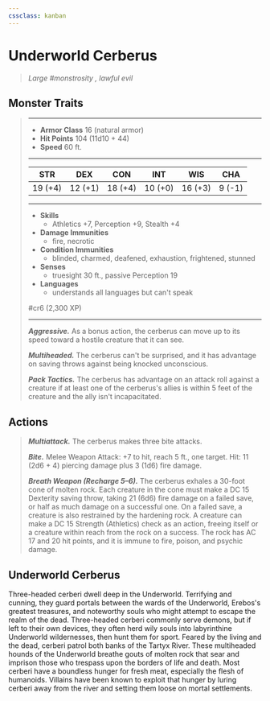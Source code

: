 ```yaml
---
cssclass: kanban
---
```


# Underworld Cerberus
>*Large #monstrosity , lawful evil*
## Monster Traits
>___
>- **Armor Class** 16 (natural armor)
>- **Hit Points** 104 (11d10 + 44)
>- **Speed** 60 ft.
>___
>|STR|DEX|CON|INT|WIS|CHA|
>|:---:|:---:|:---:|:---:|:---:|:---:|
>|19 (+4)|12 (+1)|18 (+4)|10 (+0)|16 (+3)|9 (-1)|
>___
>- **Skills**
>	 - Athletics +7, Perception +9, Stealth +4
>- **Damage Immunities**
>	 - fire, necrotic
>- **Condition Immunities**
>	 - blinded, charmed, deafened, exhaustion, frightened, stunned
>- **Senses**
>	 - truesight 30 ft., passive Perception 19
>- **Languages**
>	 - understands all languages but can't speak
>
> #cr6 (2,300 XP)
>___
>***Aggressive.*** As a bonus action, the cerberus can move up to its speed toward a hostile creature that it can see.  
>
>***Multiheaded.*** The cerberus can't be surprised, and it has advantage on saving throws against being knocked unconscious.  
>
>***Pack Tactics.*** The cerberus has advantage on an attack roll against a creature if at least one of the cerberus's allies is within 5 feet of the creature and the ally isn't incapacitated.  
>
## Actions
>***Multiattack.*** The cerberus makes three bite attacks.  
>
>***Bite.*** Melee Weapon Attack: +7 to hit, reach 5 ft., one target. Hit: 11 (2d6 + 4) piercing damage plus 3 (1d6) fire damage.  
>
>***Breath Weapon (Recharge 5–6).*** The cerberus exhales a 30-foot cone of molten rock. Each creature in the cone must make a DC 15 Dexterity saving throw, taking 21 (6d6) fire damage on a failed save, or half as much damage on a successful one. On a failed save, a creature is also restrained by the hardening rock. A creature can make a DC 15 Strength (Athletics) check as an action, freeing itself or a creature within reach from the rock on a success. The rock has AC 17 and 20 hit points, and it is immune to fire, poison, and psychic damage.
## Underworld Cerberus
Three-headed cerberi dwell deep in the Underworld. Terrifying and cunning, they guard portals between the wards of the Underworld, Erebos's greatest treasures, and noteworthy souls who might attempt to escape the realm of the dead. Three-headed cerberi commonly serve demons, but if left to their own devices, they often herd wily souls into labyrinthine Underworld wildernesses, then hunt them for sport.
Feared by the living and the dead, cerberi patrol both banks of the Tartyx River. These multiheaded hounds of the Underworld breathe gouts of molten rock that sear and imprison those who trespass upon the borders of life and death. Most cerberi have a boundless hunger for fresh meat, especially the flesh of humanoids. Villains have been known to exploit that hunger by luring cerberi away from the river and setting them loose on mortal settlements.